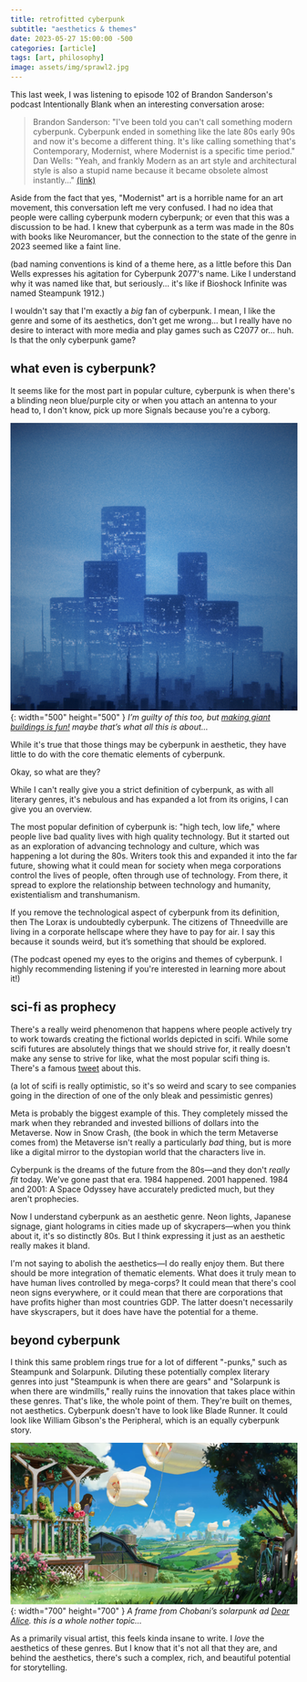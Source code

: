 ```yaml
---
title: retrofitted cyberpunk
subtitle: "aesthetics & themes"
date: 2023-05-27 15:00:00 -500
categories: [article]
tags: [art, philosophy]
image: assets/img/sprawl2.jpg
---
```


This last week, I was listening to episode 102 of Brandon Sanderson's podcast Intentionally Blank when an interesting conversation arose:

> Brandon Sanderson: "I've been told you can't call something modern cyberpunk. Cyberpunk ended in something like the late 80s early 90s and now it's become a different thing. It's like calling something that's Contemporary, Modernist, where Modernist is a specific time period."
> Dan Wells: "Yeah, and frankly Modern as an art style and architectural style is also a stupid name because it became obsolete almost instantly..."
> [(link)](https://youtu.be/1JpxAdOBfnw?t=705)

Aside from the fact that yes, "Modernist" art is a horrible name for an art movement, this conversation left me very confused. I had no idea that people were calling cyberpunk modern cyberpunk; or even that this was a discussion to be had. I knew that cyberpunk as a term was made in the 80s with books like Neuromancer, but the connection to the state of the genre in 2023 seemed like a faint line.

(bad naming conventions is kind of a theme here, as a little before this Dan Wells expresses his agitation for Cyberpunk 2077's name. Like I understand why it was named like that, but seriously... it's like if Bioshock Infinite was named Steampunk 1912.) 

I wouldn't say that I'm exactly a *big* fan of cyberpunk. I mean, I like the genre and some of its aesthetics, don't get me wrong... but I really have no desire to interact with more media and play games such as C2077 or... huh. Is that the only cyberpunk game? 

## what even is cyberpunk?
It seems like for the most part in popular culture, cyberpunk is when there's a blinding neon blue/purple city or when you attach an antenna to your head to, I don't know, pick up more Signals because you're a cyborg. 

![sprawl](/assets/img/sprawl.png){: width="500" height="500" }
_I’m guilty of this too, but [making giant buildings is fun!](https://www.youtube.com/watch?v=s8JsAChpLcs) maybe that’s what all this is about…_

While it's true that those things may be cyberpunk in aesthetic, they have little to do with the core thematic elements of cyberpunk. 

Okay, so what are they?

While I can't really give you a strict definition of cyberpunk, as with all literary genres, it's nebulous and has expanded a lot from its origins, I can give you an overview. 

The most popular definition of cyberpunk is: "high tech, low life," where people live bad quality lives with high quality technology. But it started out as an exploration of advancing technology and culture, which was happening a lot during the 80s. Writers took this and expanded it into the far future, showing what it could mean for society when mega corporations control the lives of people, often through use of technology. From there, it spread to explore the relationship between technology and humanity, existentialism and transhumanism.

If you remove the technological aspect of cyberpunk from its definition, then The Lorax is undoubtedly cyberpunk. The citizens of Thneedville are living in a corporate hellscape where they have to pay for air. I say this because it sounds weird, but it’s something that should be explored.

(The podcast opened my eyes to the origins and themes of cyberpunk. I highly recommending listening if you're interested in learning more about it!)

## sci-fi as prophecy
There's a really weird phenomenon that happens where people actively try to work towards creating the fictional worlds depicted in scifi. While some scifi futures are absolutely things that we should strive for, it really doesn't make any sense to strive for like, what the most popular scifi thing is. There's a famous [tweet](https://twitter.com/AlexBlechman/status/1457842724128833538) about this.

(a lot of scifi is really optimistic, so it's so weird and scary to see companies going in the direction of one of the only bleak and pessimistic genres)

Meta is probably the biggest example of this. They completely missed the mark when they rebranded and invested billions of dollars into the Metaverse. Now in Snow Crash, (the book in which the term Metaverse comes from) the Metaverse isn't really a particularly *bad* thing, but is more like a digital mirror to the dystopian world that the characters live in.

Cyberpunk is the dreams of the future from the 80s—and they don't *really fit* today. We've gone past that era. 1984 happened. 2001 happened. 1984 and 2001: A Space Odyssey have accurately predicted much, but they aren't prophecies. 

Now I understand cyberpunk as an aesthetic genre. Neon lights, Japanese signage, giant holograms in cities made up of skycrapers—when you think about it, it's so distinctly 80s. But I think expressing it just as an aesthetic really makes it bland.

I'm not saying to abolish the aesthetics—I do really enjoy them. But there should be more integration of thematic elements. What does it truly mean to have human lives controlled by mega-corps? It could mean that there's cool neon signs everywhere, or it could mean that there are corporations that have profits higher than most countries GDP. The latter doesn't necessarily have skyscrapers, but it does have have the potential for a theme.

## beyond cyberpunk
I think this same problem rings true for a lot of different "-punks," such as Steampunk and Solarpunk. Diluting these potentially complex literary genres into just "Steampunk is when there are gears" and "Solarpunk is when there are windmills," really ruins the innovation that takes place within these genres. That's like, the whole point of them. They're built on themes, not aesthetics. Cyberpunk doesn't have to look like Blade Runner. It could look like William Gibson's the Peripheral, which is an equally cyberpunk story. 

![solarpunk](/assets/img/dearalice.png){: width="700" height="700" }
_A frame from Chobani’s solarpunk ad [Dear Alice](https://www.youtube.com/watch?v=z-Ng5ZvrDm4). this is a whole nother topic…_


As a primarily visual artist, this feels kinda insane to write. I *love* the aesthetics of these genres. But I know that it's not all that they are, and behind the aesthetics, there's such a complex, rich, and beautiful potential for storytelling.